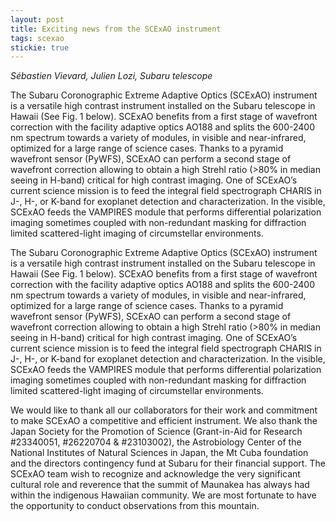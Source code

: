 ```yaml
---
layout: post
title: Exciting news from the SCExAO instrument
tags: scexao
stickie: true
---
```

*Sébastien Vievard, Julien Lozi, Subaru telescope*

The Subaru Coronographic Extreme Adaptive Optics (SCExAO) instrument is a versatile high contrast instrument installed on the Subaru telescope in Hawaii (See Fig. 1 below). SCExAO benefits from a first stage of wavefront correction with the facility adaptive optics AO188 and splits the 600-2400 nm spectrum towards a variety of modules, in visible and near-infrared, optimized for a large range of science cases. Thanks to a pyramid wavefront sensor (PyWFS), SCExAO can perform a second stage of wavefront correction allowing to obtain a high Strehl ratio (>80% in median seeing in H-band) critical for high contrast imaging. One of SCExAO’s current science mission is to feed the integral field spectrograph CHARIS in J-, H-, or K-band for exoplanet detection and characterization. In the visible, SCExAO feeds the VAMPIRES module that performs differential polarization imaging sometimes coupled with non-redundant masking for diffraction limited scattered-light imaging of circumstellar environments. 

The Subaru Coronographic Extreme Adaptive Optics (SCExAO) instrument is a versatile high contrast instrument installed on the Subaru telescope in Hawaii (See Fig. 1 below). SCExAO benefits from a first stage of wavefront correction with the facility adaptive optics AO188 and splits the 600-2400 nm spectrum towards a variety of modules, in visible and near-infrared, optimized for a large range of science cases. Thanks to a pyramid wavefront sensor (PyWFS), SCExAO can perform a second stage of wavefront correction allowing to obtain a high Strehl ratio (>80% in median seeing in H-band) critical for high contrast imaging. One of SCExAO’s current science mission is to feed the integral field spectrograph CHARIS in J-, H-, or K-band for exoplanet detection and characterization. In the visible, SCExAO feeds the VAMPIRES module that performs differential polarization imaging sometimes coupled with non-redundant masking for diffraction limited scattered-light imaging of circumstellar environments. 

We would like to thank all our collaborators for their work and commitment to make SCExAO a competitive and efficient instrument. We also thank the Japan Society for the Promotion of Science (Grant-in-Aid for Research #23340051, #26220704 & #23103002), the Astrobiology Center of the National Institutes of Natural Sciences in Japan, the Mt Cuba foundation and the directors contingency fund at Subaru for their financial support. The SCExAO team wish to recognize and acknowledge the very significant cultural role and reverence that the summit of Maunakea has always had within the indigenous Hawaiian community.  We are most fortunate to have the opportunity to conduct observations from this mountain. 
